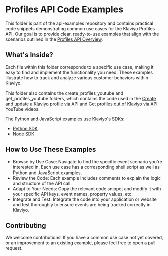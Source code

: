 # Profiles API Code Examples
This folder is part of the api-examples repository and contains practical code snippets demonstrating common use cases for the Klaviyo Profiles API. Our goal is to provide clear, ready-to-use examples that align with the scenarios outlined in the [Profiles API Overview](https://developers.klaviyo.com/en/reference/profiles_api_overview).

## What's Inside?
Each file within this folder corresponds to a specific use case, making it easy to find and implement the functionality you need. These examples illustrate how to track and analyze various customer behaviors within Klaviyo.

This folder also contains the create_profiles_youtube and get_profiles_youtube folders, which contains the code used in the [Create and update a Klaviyo profile via API](https://www.youtube.com/watch?v=Lir9g0pQfCM&list=PLHkNfHgtxcUanrkMnKPdkRzuWU7MGv_xM) and [Get profiles out of Klaviyo via API](https://www.youtube.com/watch?v=bHXJlV7wP0Q&list=PLHkNfHgtxcUanrkMnKPdkRzuWU7MGv_xM) YouTube videos.

The Python and JavaScript examples use Klaviyo's SDKs:
- [Python SDK](https://github.com/klaviyo/klaviyo-api-python)
- [Node SDK](https://github.com/klaviyo/klaviyo-api-node)

## How to Use These Examples
- Browse by Use Case: Navigate to find the specific event scenario you're interested in. Each use case has a corresponding shell script as well as Python and JavaScript examples.
- Review the Code: Each example includes comments to explain the logic and structure of the API call.
- Adapt to Your Needs: Copy the relevant code snippet and modify it with your specific API keys, event names, property values, etc.
- Integrate and Test: Integrate the code into your application or website and test thoroughly to ensure events are being tracked correctly in Klaviyo.

## Contributing
We welcome contributions! If you have a common use case not yet covered, or an improvement to an existing example, please feel free to open a pull request.
